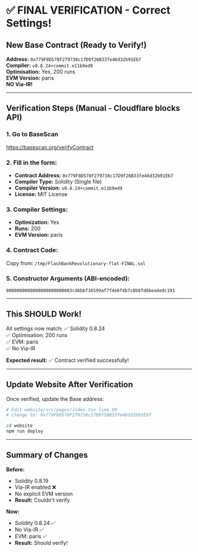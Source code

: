 # ✅ FINAL VERIFICATION - Correct Settings!

## New Base Contract (Ready to Verify!)

**Address:** `0x779F8D578F279738c17D9f26B33fe46d32b91Eb7`  
**Compiler:** `v0.8.24+commit.e11b9ed9`  
**Optimisation:** Yes, 200 runs  
**EVM Version:** paris  
**NO Via-IR!**

---

## Verification Steps (Manual - Cloudflare blocks API)

### 1. Go to BaseScan
https://basescan.org/verifyContract

### 2. Fill in the form:
- **Contract Address:** `0x779F8D578F279738c17D9f26B33fe46d32b91Eb7`
- **Compiler Type:** Solidity (Single file)
- **Compiler Version:** `v0.8.24+commit.e11b9ed9`
- **License:** MIT License

### 3. Compiler Settings:
- **Optimization:** Yes
- **Runs:** 200
- **EVM Version:** paris

### 4. Contract Code:
Copy from: `/tmp/FlashBankRevolutionary-flat-FINAL.sol`

### 5. Constructor Arguments (ABI-encoded):
```
0000000000000000000000003cd6bbf16599af7fde6f4b7c8b6fd6bea4edc191
```

---

## This SHOULD Work!

All settings now match:
✅ Solidity 0.8.24  
✅ Optimisation: 200 runs  
✅ EVM: paris  
✅ No Via-IR  

**Expected result:** ✅ Contract verified successfully!

---

## Update Website After Verification

Once verified, update the Base address:

```bash
# Edit website/src/pages/index.tsx line 50
# Change to: 0x779F8D578F279738c17D9f26B33fe46d32b91Eb7

cd website
npm run deploy
```

---

## Summary of Changes

**Before:**
- Solidity 0.8.19
- Via-IR enabled ❌
- No explicit EVM version
- **Result:** Couldn't verify

**Now:**
- Solidity 0.8.24 ✅
- No Via-IR ✅
- EVM: paris ✅
- **Result:** Should verify!



